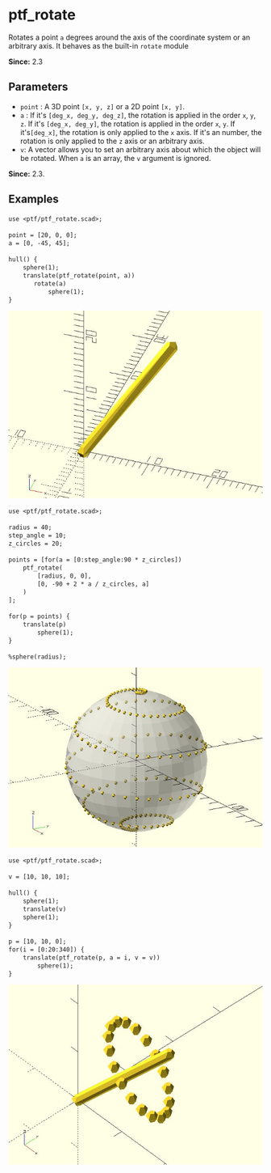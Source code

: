 # ptf_rotate

Rotates a point `a` degrees around the axis of the coordinate system or an arbitrary axis. It behaves as the built-in `rotate` module

**Since:** 2.3

## Parameters

- `point` : A 3D point `[x, y, z]` or a 2D point `[x, y]`.
- `a` : If it's `[deg_x, deg_y, deg_z]`, the rotation is applied in the order `x`, `y`, `z`. If it's `[deg_x, deg_y]`, the rotation is applied in the order `x`, `y`.  If it's`[deg_x]`, the rotation is only applied to the `x` axis. If it's an number, the rotation is only applied to the `z` axis or an arbitrary axis.
- `v`: A vector allows you to set an arbitrary axis about which the object will be rotated. When `a` is an array, the `v` argument is ignored. 

**Since:** 2.3.

## Examples

    use <ptf/ptf_rotate.scad>;

	point = [20, 0, 0];
	a = [0, -45, 45];
	
	hull() {
	    sphere(1);
	    translate(ptf_rotate(point, a))    
	       rotate(a)  
	           sphere(1);   
	}  

![ptf_rotate](images/lib3x-ptf_rotate-1.JPG)

    use <ptf/ptf_rotate.scad>;

	radius = 40;
	step_angle = 10;
	z_circles = 20;
	
	points = [for(a = [0:step_angle:90 * z_circles]) 
	    ptf_rotate(
	        [radius, 0, 0], 
	        [0, -90 + 2 * a / z_circles, a]
	    )
	];
	
	for(p = points) {
	    translate(p) 
	        sphere(1);
	}
	
	%sphere(radius);

![ptf_rotate](images/lib3x-ptf_rotate-2.JPG)

	use <ptf/ptf_rotate.scad>;

	v = [10, 10, 10];

	hull() {
		sphere(1);
		translate(v)
		sphere(1);   
	}

	p = [10, 10, 0];
	for(i = [0:20:340]) {
		translate(ptf_rotate(p, a = i, v = v)) 
			sphere(1);  
	}
	
![ptf_rotate](images/lib3x-ptf_rotate-3.JPG)
